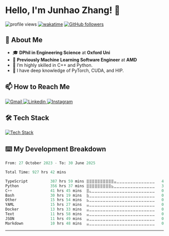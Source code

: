 # Hello, I'm Junhao Zhang! 👋
![profile views](https://komarev.com/ghpvc/?username=dejay-vu)
[![wakatime](https://wakatime.com/badge/user/018b75d5-bdbf-4b28-954d-7c590ade7f91.svg)](https://wakatime.com/@018b75d5-bdbf-4b28-954d-7c590ade7f91)
[![GitHub followers](https://img.shields.io/github/followers/dejay-vu?label=Follow&style=social)](https://github.com/dejay-vu)

## 🚀 About Me
- 🎓 **DPhil in Engineering Science** at **Oxford Uni**  
- 💼 **Previously Machine Learning Software Engineer** at **AMD**  
- 🌱 I’m highly skilled in C++ and Python.
- 🔭 I have deep knowledge of PyTorch, CUDA, and HIP.


## 📫 How to Reach Me
<div style="flex">
  <a href="mailto:junhao.zhang2301@gmail.com">
    <img src="https://skillicons.dev/icons?i=gmail" alt="Gmail" />
  </a>
  <a target="_blank" rel="noopener noreferrer" href="https://www.linkedin.com/in/junhao-zh/">
    <img src="https://skillicons.dev/icons?i=linkedin" alt="Linkedin" />
  </a>
  <a target="_blank" rel="noopener noreferrer" href="https://www.instagram.com/dejayyvu/">
    <img src="https://skillicons.dev/icons?i=instagram" alt="Instagram" />
  </a>
</div>

## 🛠 Tech Stack

<p align="left">
  <a href="https://skillicons.dev">
    <img src="https://skillicons.dev/icons?i=c,cpp,cmake,py,pytorch,tensorflow,sklearn,opencv,anaconda,go,html,css,js,ts,nodejs,react,nextjs,tailwind,postgres,prisma,supabase,regex,matlab,latex,md,git,github,githubactions,docker,aws,linux,bash,vim,jenkins,raspberrypi,arduino,ros,qt,stackoverflow,ubuntu,windows,visualstudio,vscode,clion,pycharm,sublime,ps" alt="Tech Stack" /> 
  </a>
</p>

## ⌨️ My Development Breakdown

<!--START_SECTION:waka-->

```python
From: 27 October 2023 - To: 30 June 2025

Total Time: 927 hrs 42 mins

TypeScript          387 hrs 59 mins ⣿⣿⣿⣿⣿⣿⣿⣿⣿⣿⣤⣀⣀⣀⣀⣀⣀⣀⣀⣀⣀⣀⣀⣀⣀   41.12 %
Python              356 hrs 37 mins ⣿⣿⣿⣿⣿⣿⣿⣿⣿⣦⣀⣀⣀⣀⣀⣀⣀⣀⣀⣀⣀⣀⣀⣀⣀   37.79 %
C++                 41 hrs 45 mins  ⣿⣄⣀⣀⣀⣀⣀⣀⣀⣀⣀⣀⣀⣀⣀⣀⣀⣀⣀⣀⣀⣀⣀⣀⣀   04.43 %
Bash                30 hrs 19 mins  ⣷⣀⣀⣀⣀⣀⣀⣀⣀⣀⣀⣀⣀⣀⣀⣀⣀⣀⣀⣀⣀⣀⣀⣀⣀   03.21 %
Other               15 hrs 54 mins  ⣦⣀⣀⣀⣀⣀⣀⣀⣀⣀⣀⣀⣀⣀⣀⣀⣀⣀⣀⣀⣀⣀⣀⣀⣀   01.69 %
YAML                15 hrs 27 mins  ⣤⣀⣀⣀⣀⣀⣀⣀⣀⣀⣀⣀⣀⣀⣀⣀⣀⣀⣀⣀⣀⣀⣀⣀⣀   01.64 %
Docker              13 hrs 33 mins  ⣤⣀⣀⣀⣀⣀⣀⣀⣀⣀⣀⣀⣀⣀⣀⣀⣀⣀⣀⣀⣀⣀⣀⣀⣀   01.44 %
Text                11 hrs 58 mins  ⣤⣀⣀⣀⣀⣀⣀⣀⣀⣀⣀⣀⣀⣀⣀⣀⣀⣀⣀⣀⣀⣀⣀⣀⣀   01.27 %
JSON                11 hrs 49 mins  ⣤⣀⣀⣀⣀⣀⣀⣀⣀⣀⣀⣀⣀⣀⣀⣀⣀⣀⣀⣀⣀⣀⣀⣀⣀   01.25 %
Markdown            10 hrs 48 mins  ⣤⣀⣀⣀⣀⣀⣀⣀⣀⣀⣀⣀⣀⣀⣀⣀⣀⣀⣀⣀⣀⣀⣀⣀⣀   01.15 %
```

<!--END_SECTION:waka-->

---
